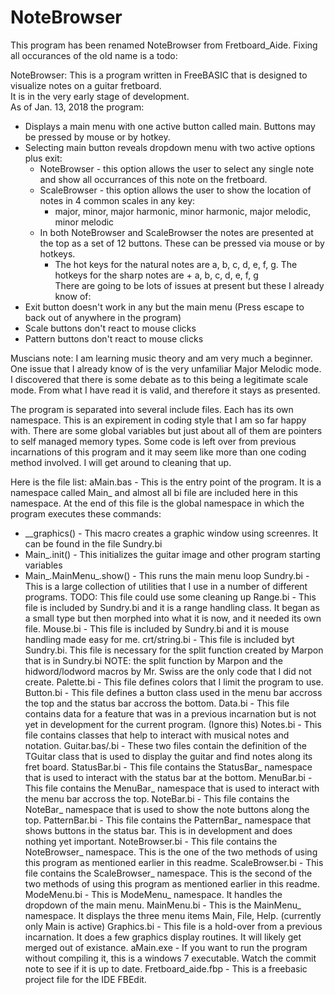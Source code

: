 # NoteBrowser 
This program has been renamed NoteBrowser from Fretboard_Aide. Fixing all occurances of the old name is a todo:  

NoteBrowser: 
This is a program written in FreeBASIC that is designed to visualize notes on a guitar fretboard.  
It is in the very early stage of development.  
As of Jan. 13, 2018 the program: 
- Displays a main menu with one active button called main. Buttons may be pressed by mouse or by hotkey. 
- Selecting main button reveals dropdown menu with two active options plus exit:
  - NoteBrowser - this option allows the user to select any single note and show all occurrances of this note on the fretboard.
  - ScaleBrowser - this option allows the user to show the location of notes in 4 common scales in any key:  
      - major, minor, major harmonic, minor harmonic, major melodic, minor melodic 
  - In both NoteBrowser and ScaleBrowser the notes are presented at the top as a set of 12 buttons. These can be pressed via mouse or by hotkeys. 
    - The hot keys for the natural notes are a, b, c, d, e, f, g. The hotkeys for the sharp notes are <shift> + a, b, c, d, e, f, g  
There are going to be lots of issues at present but these I already know of: 
- Exit button doesn't work in any but the main menu (Press escape to back out of anywhere in the program)
- Scale buttons don't react to mouse clicks 
- Pattern buttons don't react to mouse clicks 

Muscians note: I am learning music theory and am very much a beginner. One issue that I already know of is the very unfamiliar Major Melodic mode. I discovered that there is some debate as to this being a legitimate scale mode. From what I have read it is valid, and therefore it stays as presented.  

The program is separated into several include files. Each has its own namespace. This is an expirement in coding style that I am so far happy with. 
There are some global variables but just about all of them are pointers to self managed memory types. 
Some code is left over from previous incarnations of this program and it may seem like more than one coding method involved. I will get around to cleaning that up. 

Here is the file list: 
aMain.bas - This is the entry point of the program. It is a namespace called Main_ and almost all bi file are included here in this namespace. At the end of this file is the global namespace in which the program executes these commands: 
  - __graphics()    - This macro creates a graphic window using screenres. It can be found in the file Sundry.bi 
  - Main_.init()    - This initializes the guitar image and other program starting variables 
  - Main_.MainMenu_.show()  - This runs the main menu loop 
Sundry.bi - This is a large collection of utilities that I use in a number of different programs. TODO: This file could use some cleaning up
Range.bi  - This file is included by Sundry.bi and it is a range handling class. It began as a small type but then morphed into what it is now, and it needed its own file. 
Mouse.bi  - This file is included by Sundry.bi and it is mouse handling made easy for me. 
crt/string.bi - This file is included byt Sundry.bi. This file is necessary for the split function created by Marpon that is in Sundry.bi 
NOTE: the split function by Marpon and the hidword/lodword macros by Mr. Swiss are the only code that I did not create. 
Palette.bi  - This file defines colors that I limit the program to use. 
Button.bi - This file defines a button class used in the menu bar accross the top and the status bar accross the bottom. 
Data.bi - This file contains data for a feature that was in a previous incarnation but is not yet in development for the current program. (Ignore this) 
Notes.bi  - This file contains classes that help to interact with musical notes and notation. 
Guitar.bas/.bi  - These two files contain the definition of the TGuitar class that is used to display the guitar and find notes along its fret board. 
StatusBar.bi  - This file contains the StatusBar_ namespace that is used to interact with the status bar at the bottom. 
MenuBar.bi  - This file contains the MenuBar_ namespace that is used to interact with the menu bar accross the top.
NoteBar.bi  - This file contains the NoteBar_ namespace that is used to show the note buttons along the top.
PatternBar.bi - This file contains the PatternBar_ namespace that shows buttons in the status bar. This is in development and does nothing yet important. 
NoteBrowser.bi - This file contains the NoteBrowser_ namespace. This is the one of the two methods of using this program as mentioned earlier in this readme. 
ScaleBrowser.bi   - This file contains the ScaleBrowser_ namespace. This is the second of the two methods of using this program as mentioned earlier in this readme. 
ModeMenu.bi   - This is ModeMenu_ namespace. It handles the dropdown of the main menu. 
MainMenu.bi   - This is the MainMenu_ namespace. It displays the three menu items Main, File, Help. (currently only Main is active) 
Graphics.bi - This file is a hold-over from a previous incarnation. It does a few graphics display routines. It will likely get merged out of existance. 
aMain.exe   - If you want to run the program without compiling it, this is a windows 7 executable. Watch the commit note to see if it is up to date.
Fretboard_aide.fbp  - This is a freebasic project file for the IDE FBEdit. 

